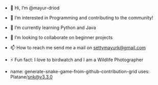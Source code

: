 - 👋 Hi, I’m @mayur-driod
- 👀 I’m interested in Programming and contributing to the community!
- 🌱 I’m currently learning Python and Java
- 💞️ I’m looking to collaborate on beginner projects
- 📫 How to reach me send me a mail on settymayurk@gmail.com
- ⚡ Fun fact: I love to birdwatch and I am a Wildlife Photographer


- name: generate-snake-game-from-github-contribution-grid
  uses: Platane/snk@v3.3.0
